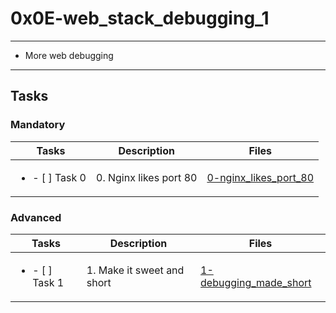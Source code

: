 # 0x0E-web_stack_debugging_1

---

* More web debugging

---

## Tasks

### Mandatory

| Tasks | Description | Files |
| ----- | ------ | ----- |
| <ul><li> - [ ] Task 0 </li></ul> | 0. Nginx likes port 80 | [0-nginx_likes_port_80](0-nginx_likes_port_80)


### Advanced

| Tasks | Description | Files |
| ----- | ----- | ----- |
| <ul><li> - [ ] Task 1 </li></ul> | 1. Make it sweet and short | [1-debugging_made_short](1-debugging_made_short) |
